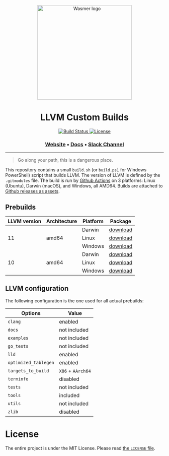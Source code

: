 <div align="center">
  <a href="https://wasmer.io" target="_blank" rel="noopener noreferrer">
    <img width="300" src="https://raw.githubusercontent.com/wasmerio/wasmer/master/assets/logo.png" alt="Wasmer logo">
  </a>
  
  <h1>LLVM Custom Builds</h1>
  
  <p>
    <a href="https://github.com/wasmerio/llvm-custom-builds/actions?query=workflow%3A%22Build%22">
      <img src="https://github.com/wasmerio/llvm-custom-builds/workflows/Build/badge.svg" alt="Build Status">
    </a>
    <a href="https://github.com/wasmerio/llvm-custom-builds/blob/master/LICENSE">
      <img src="https://img.shields.io/github/license/wasmerio/llvm-custom-builds.svg" alt="License">
    </a>
  </p>

  <h3>
    <a href="https://wasmer.io/">Website</a>
    <span> • </span>
    <a href="https://docs.wasmer.io">Docs</a>
    <span> • </span>
    <a href="https://slack.wasmer.io/">Slack Channel</a>
  </h3>

</div>

<hr/>

> Go along your path, this is a dangerous place.

This repository contains a small `build.sh` (or `build.ps1` for Windows 
PowerShell) script that builds LLVM. The version of LLVM is defined by 
the `.gitmodules` file. The build is run by [Github
Actions](https://github.com/wasmerio/llvm-custom-builds/actions) on 3
platforms: Linux (Ubuntu), Darwin (macOS), and Windows, all
AMD64. Builds are attached to [Github releases as
assets](https://github.com/wasmerio/llvm-custom-builds/releases).

## Prebuilds

<table>
  <thead>
    <tr>
      <th>LLVM version</th>
      <th>Architecture</th>
      <th>Platform</th>
      <th>Package</th>
    </tr>
  </thead>
  <tbody>
    <tr>
      <td rowspan="3">11</td>
      <td rowspan="3">amd64</td>
      <td>Darwin</td>
      <td><a href="https://github.com/wasmerio/llvm-custom-builds/releases/download/11.x/darwin-amd64.tar.gz">download</a></td>
    </tr>
    <tr>
      <td>Linux</td>
      <td><a href="https://github.com/wasmerio/llvm-custom-builds/releases/download/11.x/linux-amd64.tar.gz">download</a></td>
    </tr>
    <tr>
      <td>Windows</td>
      <td><a href="https://github.com/wasmerio/llvm-custom-builds/releases/download/11.x/windows-amd64.tar.gz">download</a></td>
    </tr>
    <tr>
      <td rowspan="3">10</td>
      <td rowspan="3">amd64</td>
      <td>Darwin</td>
      <td><a href="https://github.com/wasmerio/llvm-custom-builds/releases/download/10.x/darwin-amd64.tar.gz">download</a></td>
    </tr>
    <tr>
      <td>Linux</td>
      <td><a href="https://github.com/wasmerio/llvm-custom-builds/releases/download/10.x/linux-amd64.tar.gz">download</a></td>
    </tr>
    <tr>
      <td>Windows</td>
      <td><a href="https://github.com/wasmerio/llvm-custom-builds/releases/download/10.x/windows-amd64.tar.gz">download</a></td>
    </tr>
  </tbody>
</table>

## LLVM configuration

The following configuration is the one used for all actual prebuilds:

| Options | Value |
|-|-|
| `clang` | enabled |
| `docs` | not included |
| `examples` | not included |
| `go_tests` | not included |
| `lld` | enabled |
| `optimized_tablegen` | enabled |
| `targets_to_build` | `X86` + `AArch64` |
| `terminfo` | disabled |
| `tests` | not included |
| `tools` | included |
| `utils` | not included |
| `zlib` | disabled |

# License

The entire project is under the MIT License. Please read [the `LICENSE` file][license].


[license]: https://github.com/wasmerio/llvm-custom-builds/blob/master/LICENSE
